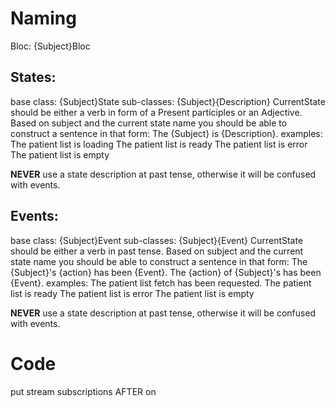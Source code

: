 # Naming
Bloc:
{Subject}Bloc

## States:
base class: {Subject}State
sub-classes: {Subject}{Description}
CurrentState should be either a verb in form of a Present participles or an Adjective. Based on subject and the current state name you should be able to construct a sentence in that form:
The {Subject} is {Description}.
examples:
The patient list is loading
The patient list is ready
The patient list is error
The patient list is empty

**NEVER** use a state description at past tense, otherwise it will be confused with events.

## Events:
base class: {Subject}Event
sub-classes: {Subject}{Event}
CurrentState should be either a verb in past tense. Based on subject and the current state name you should be able to construct a sentence in that form:
The {Subject}'s {action} has been {Event}.
The {action} of {Subject}'s has been {Event}.
examples:
The patient list fetch has been requested.
The patient list is ready
The patient list is error
The patient list is empty

**NEVER** use a state description at past tense, otherwise it will be confused with events.

# Code
put stream subscriptions AFTER on
